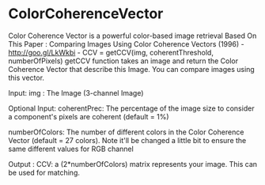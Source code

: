 ColorCoherenceVector
====================

Color Coherence Vector is a powerful color-based image retrieval 
Based On This Paper : Comparing Images Using Color Coherence Vectors (1996) - http://goo.gl/LkWkbi -
CCV = getCCV(img, coherentThreshold, numberOfPixels)
getCCV function takes an image and return the Color Coherence Vector that describe this Image. You can compare images using this vector.

Input:
img : The Image (3-channel Image)

Optional Input:
coherentPrec: The percentage of the image size to consider a component's pixels are coherent (default = 1%)

numberOfColors: The number of different colors in the Color Coherence Vector (default = 27 colors). 
		Note it'll be changed a little bit to ensure the same different values for RGB channel

Output :
CCV: a (2*numberOfColors) matrix represents your image. This can be used for matching.

